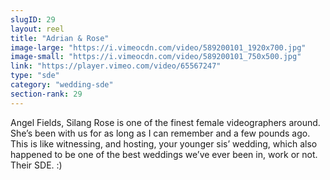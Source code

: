 ```yaml
---
slugID: 29 
layout: reel
title: "Adrian & Rose"
image-large: "https://i.vimeocdn.com/video/589200101_1920x700.jpg"
image-small: "https://i.vimeocdn.com/video/589200101_750x500.jpg"
link: "https://player.vimeo.com/video/65567247"
type: "sde"
category: "wedding-sde"
section-rank: 29
---
```

Angel Fields, Silang
Rose is one of the finest female videographers around. She’s been with us for as long as I can remember and a few pounds ago. This is like witnessing, and hosting, your younger sis’ wedding, which also happened to be one of the best weddings we’ve ever been in, work or not.
Their SDE. :)
